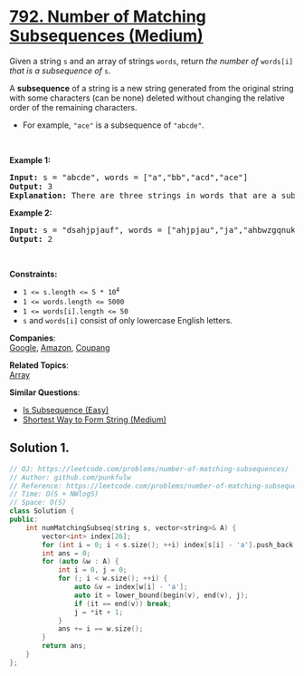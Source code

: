# [792. Number of Matching Subsequences (Medium)](https://leetcode.com/problems/number-of-matching-subsequences/)

<p>Given a string <code>s</code> and an array of strings <code>words</code>, return <em>the number of</em> <code>words[i]</code> <em>that is a subsequence of</em> <code>s</code>.</p>

<p>A <strong>subsequence</strong> of a string is a new string generated from the original string with some characters (can be none) deleted without changing the relative order of the remaining characters.</p>

<ul>
	<li>For example, <code>"ace"</code> is a subsequence of <code>"abcde"</code>.</li>
</ul>

<p>&nbsp;</p>
<p><strong>Example 1:</strong></p>

<pre><strong>Input:</strong> s = "abcde", words = ["a","bb","acd","ace"]
<strong>Output:</strong> 3
<strong>Explanation:</strong> There are three strings in words that are a subsequence of s: "a", "acd", "ace".
</pre>

<p><strong>Example 2:</strong></p>

<pre><strong>Input:</strong> s = "dsahjpjauf", words = ["ahjpjau","ja","ahbwzgqnuk","tnmlanowax"]
<strong>Output:</strong> 2
</pre>

<p>&nbsp;</p>
<p><strong>Constraints:</strong></p>

<ul>
	<li><code>1 &lt;= s.length &lt;= 5 * 10<sup>4</sup></code></li>
	<li><code>1 &lt;= words.length &lt;= 5000</code></li>
	<li><code>1 &lt;= words[i].length &lt;= 50</code></li>
	<li><code>s</code> and <code>words[i]</code> consist of only lowercase English letters.</li>
</ul>


**Companies**:  
[Google](https://leetcode.com/company/google), [Amazon](https://leetcode.com/company/amazon), [Coupang](https://leetcode.com/company/coupang)

**Related Topics**:  
[Array](https://leetcode.com/tag/array/)

**Similar Questions**:
* [Is Subsequence (Easy)](https://leetcode.com/problems/is-subsequence/)
* [Shortest Way to Form String (Medium)](https://leetcode.com/problems/shortest-way-to-form-string/)

## Solution 1.

```cpp
// OJ: https://leetcode.com/problems/number-of-matching-subsequences/
// Author: github.com/punkfulw
// Reference: https://leetcode.com/problems/number-of-matching-subsequences/discuss/117575/C%2B%2B-12-Line-Solution-with-Explanation
// Time: O(S + NWlogS)
// Space: O(S)
class Solution {
public:
    int numMatchingSubseq(string s, vector<string>& A) {
        vector<int> index[26];
        for (int i = 0; i < s.size(); ++i) index[s[i] - 'a'].push_back(i);
        int ans = 0;
        for (auto &w : A) {
            int i = 0, j = 0;
            for (; i < w.size(); ++i) {
                auto &v = index[w[i] - 'a'];
                auto it = lower_bound(begin(v), end(v), j);
                if (it == end(v)) break;
                j = *it + 1;
            }
            ans += i == w.size();
        }
        return ans;
    }
};
```
